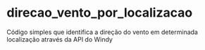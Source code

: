 # direcao_vento_por_localizacao
Código simples que identifica a direção do vento em determinada localização através da API do Windy
